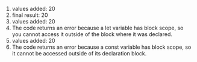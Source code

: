 1. values added: 20
2. final result: 20
3. values added: 20
4. The code returns an error because a let variable has block scope, so you cannot access it outside of the block where it was declared.
5. values added: 20
6. The code returns an error because a const variable has block scope, so it cannot be accessed outside of its declaration block.